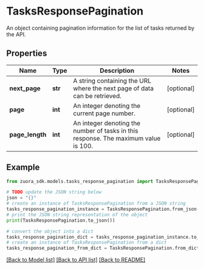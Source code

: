 # TasksResponsePagination

An object containing pagination information for the list of tasks returned by the API.

## Properties

Name | Type | Description | Notes
------------ | ------------- | ------------- | -------------
**next_page** | **str** | A string containing the URL where the next page of data can be retrieved.  | [optional] 
**page** | **int** | An integer denoting the current page number.  | [optional] 
**page_length** | **int** | An integer denoting the number of tasks in this response. The maximum value is 100. | [optional] 

## Example

```python
from zuora_sdk.models.tasks_response_pagination import TasksResponsePagination

# TODO update the JSON string below
json = "{}"
# create an instance of TasksResponsePagination from a JSON string
tasks_response_pagination_instance = TasksResponsePagination.from_json(json)
# print the JSON string representation of the object
print(TasksResponsePagination.to_json())

# convert the object into a dict
tasks_response_pagination_dict = tasks_response_pagination_instance.to_dict()
# create an instance of TasksResponsePagination from a dict
tasks_response_pagination_from_dict = TasksResponsePagination.from_dict(tasks_response_pagination_dict)
```
[[Back to Model list]](../README.md#documentation-for-models) [[Back to API list]](../README.md#documentation-for-api-endpoints) [[Back to README]](../README.md)


